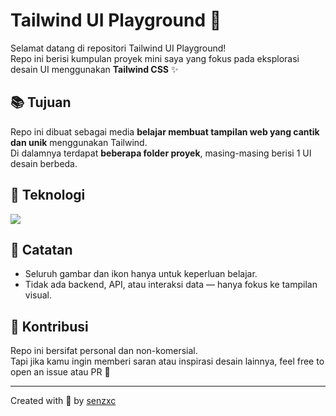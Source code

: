 # Tailwind UI Playground 🎨

Selamat datang di repositori Tailwind UI Playground!  
Repo ini berisi kumpulan proyek mini saya yang fokus pada eksplorasi desain UI menggunakan **Tailwind CSS** ✨

## 📚 Tujuan
Repo ini dibuat sebagai media **belajar membuat tampilan web yang cantik dan unik** menggunakan Tailwind.  
Di dalamnya terdapat **beberapa folder proyek**, masing-masing berisi 1 UI desain berbeda.

## 🚀 Teknologi
<img src="https://skillicons.dev/icons?i=html,css,js,tailwind">

## 📌 Catatan
- Seluruh gambar dan ikon hanya untuk keperluan belajar.
- Tidak ada backend, API, atau interaksi data — hanya fokus ke tampilan visual.

## 🙌 Kontribusi
Repo ini bersifat personal dan non-komersial.  
Tapi jika kamu ingin memberi saran atau inspirasi desain lainnya, feel free to open an issue atau PR 💙

---

Created with 💙 by [senzxc](https://github.com/senzxc)
